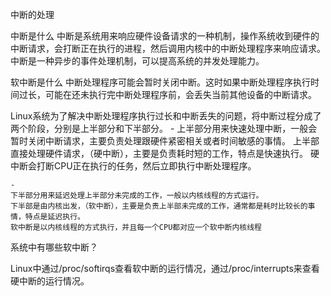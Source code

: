 中断的处理


中断是什么
中断是系统用来响应硬件设备请求的一种机制，操作系统收到硬件的中断请求，会打断正在执行的进程，然后调用内核中的中断处理程序来响应请求。
中断是一种异步的事件处理机制，可以提高系统的并发处理能力。


软中断是什么
中断处理程序可能会暂时关闭中断。这时如果中断处理程序执行时间过长，可能在还未执行完中断处理程序前，会丢失当前其他设备的中断请求。

Linux系统为了解决中断处理程序执行过长和中断丢失的问题，将中断过程分成了两个阶段，分别是上半部分和下半部分。
	-
	上半部分用来快速处理中断，一般会暂时关闭中断请求，主要负责处理跟硬件紧密相关或者时间敏感的事情。
	上半部直接处理硬件请求，（硬中断），主要是负责耗时短的工作，特点是快速执行。
	硬中断会打断CPU正在执行的任务，然后立即执行中断处理程序。

	-
	下半部分用来延迟处理上半部分未完成的工作，一般以内核线程的方式运行。
	下半部是由内核出发，（软中断），主要是负责上半部未完成的工作，通常都是耗时比较长的事情，特点是延迟执行。
	软中断是以内核线程的方式执行，并且每一个CPU都对应一个软中断内核线程


系统中有哪些软中断？

Linux中通过/proc/softirqs查看软中断的运行情况，通过/proc/interrupts来查看硬中断的运行情况。

